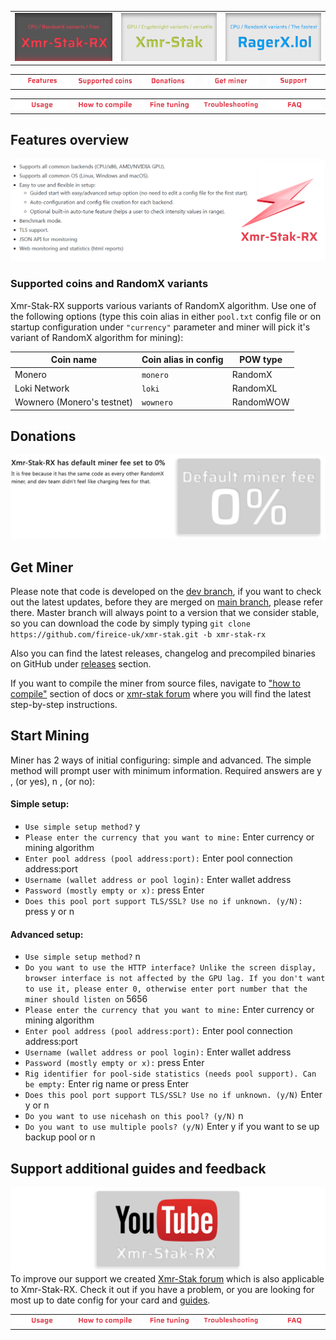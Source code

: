 <table>
    <tr>
        <td align="center"><a href=#><img src="/doc/_img/xmr-stak-rx-btn.png"></a></td>
        <td align="center"><a href=https://github.com/fireice-uk/xmr-stak/tree/master/doc/README.md><img src="/doc/_img/xmr-stak-btn.png"></a></td>
        <td align="center"><a href=https://ragerx.lol><img src="/doc/_img/ragerx-btn.png"></a></td>
    </tr>
</table>

<table>
    <tr>
        <td align="center"><a href=#features-overview><img src="/doc/_img/menu-features.png"></a></td>
        <td align="center"><a href=#supported-coins-and-randomx-variants><img src="/doc/_img/menu-supported-coins.png"></a></td>
        <td align="center"><a href=#Donations><img src="/doc/_img/menu-donations.png"></a></td>
        <td align="center"><a href=#get-miner><img src="/doc/_img/menu-get-miner.png"></a></td>
        <td align="center"><a href=#support-additional-guides-and-feedback><img src="/doc/_img/menu-support.png"></a></td>
    </tr>
</table>

<table>
    <tr>
        <td align="center"><a href=usage.md><img src="/doc/_img/usage.png"></a></td>
        <td align="center"><a href=compile/compile.md><img src="/doc/_img/how-to-compile.png"></a></td>
        <td align="center"><a href=tuning.md><img src="/doc/_img/fine-tuning.png"></a></td>
        <td align="center"><a href=troubleshooting.md><img src="/doc/_img/troubleshooting.png"></a></td>
        <td align="center"><a href=FAQ.md><img src="/doc/_img/faq.png"></a></td>
    </tr>
</table>

## Features overview
[<img src="/doc/_img/features.png">](#)


### Supported coins and RandomX variants
Xmr-Stak-RX supports various variants of RandomX algorithm. Use one of the following options (type this coin alias in either `pool.txt` config file or on startup configuration under `"currency"` parameter and miner will pick it's variant of RandomX algorithm for mining):

| Coin name | Coin alias in config | POW type |
| --- | --- |  --- |
| Monero | `monero` | RandomX |
| Loki Network | `loki` | RandomXL |
| Wownero (Monero's testnet) | `wownero` | RandomWOW |


## Donations
[<img src="/doc/_img/fee.png">](#)

## Get Miner
Please note that code is developed on the [dev branch](#), if you want to check out the latest updates, before they are merged on [main branch](#), please refer there. Master branch will always point to a version that we consider stable, so you can download the code by simply typing `git clone https://github.com/fireice-uk/xmr-stak.git -b xmr-stak-rx`  

Also you can find the latest releases, changelog and precompiled binaries on GitHub under [releases](#) section.

If you want to compile the miner from source files, navigate to ["how to compile"](#) section of docs or [xmr-stak forum](#) where you will find the latest step-by-step instructions.


## Start Mining
Miner has 2 ways of initial configuring: simple and advanced. The simple method will prompt user with minimum information. Required answers are y , (or yes), n , (or no):

#### Simple setup:
* `Use simple setup method?` y    
* `Please enter the currency that you want to mine:` Enter currency or mining algorithm  
* `Enter pool address (pool address:port):` Enter pool connection address:port  
* `Username (wallet address or pool login):` Enter wallet address
* `Password (mostly empty or x):` press Enter  
* `Does this pool port support TLS/SSL? Use no if unknown. (y/N):` press y or n  

#### Advanced setup:
* `Use simple setup method?` n  
* `Do you want to use the HTTP interface? Unlike the screen display, browser interface is not affected by the GPU lag. If you don't want to use it, please enter 0, otherwise enter port number that the miner should listen on` 5656
* `Please enter the currency that you want to mine:` Enter currency or mining algorithm
* `Enter pool address (pool address:port):` Enter pool connection address:port 
* `Username (wallet address or pool login):` Enter wallet address
* `Password (mostly empty or x):` press Enter
* `Rig identifier for pool-side statistics (needs pool support). Can be empty:` Enter rig name or press Enter
* `Does this pool port support TLS/SSL? Use no if unknown. (y/N)` Enter y or n
* `Do you want to use nicehash on this pool? (y/N)` n
* `Do you want to use multiple pools? (y/N)` Enter y if you want to se up backup pool or n


## Support additional guides and feedback
[<img src="/doc/_img/YT.png">](https://www.youtube.com/c/xmrstak)
To improve our support we created [Xmr-Stak forum](https://www.reddit.com/r/XmrStak) which is also applicable to Xmr-Stak-RX. Check it out if you have a problem, or you are looking for most up to date config for your card and [guides](https://www.reddit.com/r/XmrStak/wiki/index).

<table>
    <tr>
        <td align="center"><a href=usage.md><img src="/doc/_img/usage.png"></a></td>
        <td align="center"><a href=compile/compile.md><img src="/doc/_img/how-to-compile.png"></a></td>
        <td align="center"><a href=tuning.md><img src="/doc/_img/fine-tuning.png"></a></td>
        <td align="center"><a href=troubleshooting.md><img src="/doc/_img/troubleshooting.png"></a></td>
        <td align="center"><a href=FAQ.md><img src="/doc/_img/faq.png"></a></td>
    </tr>
</table>
